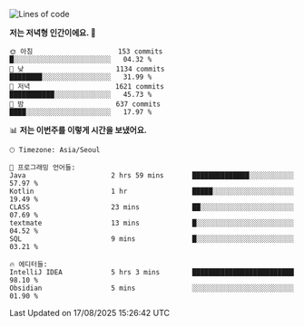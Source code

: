   <!--START_SECTION:waka-->
![Lines of code](https://img.shields.io/badge/%EC%A0%80%EB%8A%94%20%EC%97%AC%ED%83%9C%EA%B9%8C%EC%A7%80%20-1.9%20million%20%EC%A4%84%EC%9D%98%20%EC%BD%94%EB%93%9C%EB%A5%BC%20%EC%9E%91%EC%84%B1%ED%96%88%EC%96%B4%EC%9A%94.-blue)

**저는 저녁형 인간이에요. 🦉** 

```text
🌞 아침                     153 commits         █░░░░░░░░░░░░░░░░░░░░░░░░   04.32 % 
🌆 낮　                     1134 commits        ████████░░░░░░░░░░░░░░░░░   31.99 % 
🌃 저녁                     1621 commits        ███████████░░░░░░░░░░░░░░   45.73 % 
🌙 밤　                     637 commits         ████░░░░░░░░░░░░░░░░░░░░░   17.97 % 
```


📊 **저는 이번주를 이렇게 시간을 보냈어요.** 

```text
🕑︎ Timezone: Asia/Seoul

💬 프로그래밍 언어들: 
Java                     2 hrs 59 mins       ██████████████░░░░░░░░░░░   57.97 % 
Kotlin                   1 hr                █████░░░░░░░░░░░░░░░░░░░░   19.49 % 
CLASS                    23 mins             ██░░░░░░░░░░░░░░░░░░░░░░░   07.69 % 
textmate                 13 mins             █░░░░░░░░░░░░░░░░░░░░░░░░   04.52 % 
SQL                      9 mins              █░░░░░░░░░░░░░░░░░░░░░░░░   03.21 % 

🔥 에디터들: 
IntelliJ IDEA            5 hrs 3 mins        █████████████████████████   98.10 % 
Obsidian                 5 mins              ░░░░░░░░░░░░░░░░░░░░░░░░░   01.90 % 
```


 Last Updated on 17/08/2025 15:26:42 UTC
<!--END_SECTION:waka-->
